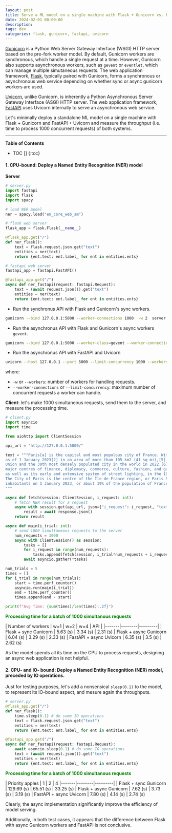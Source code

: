 ```yaml
---
layout: post
title: Serve a ML model on a single machine with Flask + Gunicorn vs. FastAPI + Uvicorn
date: 2024-02-01 00:09:00
description: 
tags: dev
categories: flask, gunicorn, fastapi, uvicorn
---
```


[Gunicorn](https://docs.gunicorn.org/en/stable/design.html) is a Python Web Server Gateway Interface (WSGI) HTTP server based on the pre-fork worker model. By default, Gunicorn workers are synchronous, which handle a single request at a time. However, Gunicorn also supports asynchronous workers, such as `gevent` or `eventlet`, which can manage multiple simutaneous requests. The web application framework, [Flask](https://github.com/pallets/flask), typically paired with Gunicorn, forms a synchronous or asynchronous web service depending on whether sync or async gunicorn workers are used.

[Uvicorn](https://www.uvicorn.org/), unlike Gunicorn, is inherently a Python Asynchronous Server Gateway Interface (ASGI) HTTP server. The web application framework, [FastAPI](https://github.com/tiangolo/fastapi) uses Uvicorn internally to serve an asynchronous web service.

Let's minimally deploy a standalone ML model on a single machine with Flask + Gunicorn and FastAPI + Uvicorn and measure the throughput (i.e. time to process 1000 concurrent requests) of both systems.

---
<b>Table of Contents</b>
* TOC []
{:toc}


#### 1. CPU-bound: Deploy a Named Entity Recognition (NER) model 

<b>Server</b>

```python
# server.py
import fastapi
import flask
import spacy

# load NER model
ner = spacy.load("en_core_web_sm")

# flask web server
flask_app = flask.Flask(__name__)

@flask_app.get("/")
def ner_flask():
    text = flask.request.json.get("text")
    entities = ner(text)
    return {ent.text: ent.label_ for ent in entities.ents}

# fastapi web server
fastapi_app = fastapi.FastAPI()

@fastapi_app.get("/")
async def ner_fastapi(request: fastapi.Request):
    text = (await request.json()).get("text")
    entities = ner(text)
    return {ent.text: ent.label_ for ent in entities.ents}

```

- Run the synchronus API with Flask and Gunicorn's sync workers.
```bash
gunicorn --bind 127.0.0.1:5000 --worker-connections 1000  -w 2  server:flask_app
```

- Run the asynchronus API with Flask and Gunicorn's async workers `gevent`.
```bash
gunicorn --bind 127.0.0.1:5000 --worker-class=gevent --worker-connections 1000  -w 2  server:flask_app
```

- Run the asynchronus API with FastAPI and Uvicorn
```bash
uvicorn --host 127.0.0.1 --port 5000 --limit-concurrency 1000 --workers 2  server:fastapi_app 
```

where:
- `-w` or `--workers`: number of workers for handling requests.
- `--worker-connections` or `--limit-concurrency`: maximum number of concurrent requests a worker can handle. 

<b>Client</b>: let's make 1000 simultaneous requests, send them to the server, and measure the processing time.

```python
# client.py
import asyncio
import time

from aiohttp import ClientSession

api_url = "http://127.0.0.1:5000/"

text = """Paris[a] is the capital and most populous city of France. With an official estimated population of 2,102,650 residents
as of 1 January 2023[2] in an area of more than 105 km2 (41 sq mi),[5] Paris is the fourth-most populated city in the European
Union and the 30th most densely populated city in the world in 2022.[6] Since the 17th century, Paris has been one of the world'
major centres of finance, diplomacy, commerce, culture, fashion, and gastronomy. For its leading role in the arts and sciences,
as well as its early and extensive system of street lighting, in the 19th century, it became known as the City of Light.[7]
The City of Paris is the centre of the Île-de-France region, or Paris Region, with an officia estimated population of 12,271,794
inhabitants on 1 January 2023, or about 19% of the population of France.
"""

async def fetch(session: ClientSession, i_request: int):
    # fetch NER result for a request
    async with session.get(api_url, json={"i_request": i_request, "text": text}) as response:
        result = await response.json()
    return result

async def main(i_trial: int):
    # send 1000 simultaneous requests to the server
    num_requests = 1000
    async with ClientSession() as session:
        tasks = []
        for i_request in range(num_requests):
            tasks.append(fetch(session, i_trial*num_requests + i_request))
        await asyncio.gather(*tasks)

num_trials = 5
times = []
for i_trial in range(num_trials):
    start = time.perf_counter()
    asyncio.run(main(i_trial))
    end = time.perf_counter()
    times.append(end - start)

print(f"Avg Time: {sum(times)/len(times):.2f}")

```

**<span style="color:green"><b>Processing time for a batch of 1000 simultanous requests</b></span>**

| Number of workers  | w=1  | w=2  | w=4
| API  | 
|-------|--------|---------|
| Flask + sync Gunicorn | 5.63 (s) | 3.34 (s) | 2.31 (s)
| Flask + async Gunicorn | 6.04 (s) | 3.29 (s) | 2.33 (s)
| FastAPI + async Uvicorn | 6.35 (s) | 3.5 (s) | 2.62 (s)

<p></p>

As the model spends all its time on the CPU to process requests, designing an async web application is not helpful.

#### 2. CPU- and IO- bound: Deploy a Named Entity Recognition (NER) model, preceded by IO operations.

Just for testing purposes, let's add a nonsensical `sleep(0.1)` to the model, to represent its IO-bound aspect, and mesure again the throughputs.

```python
# server.py
@flask_app.get("/")
def ner_flask():
    time.sleep(0.1) # do some IO operations
    text = flask.request.json.get("text")
    entities = ner(text)
    return {ent.text: ent.label_ for ent in entities.ents}

@fastapi_app.get("/")
async def ner_fastapi(request: fastapi.Request):
    await asyncio.sleep(0.1) # do some IO operations
    text = (await request.json()).get("text")
    entities = ner(text)
    return {ent.text: ent.label_ for ent in entities.ents}
```

**<span style="color:green"><b>Processing time for a batch of 1000 simultanous requests</b></span>**

| Priority apples | 1  | 2  | 4
|-------|--------|---------|
| Flask + sync Gunicorn | 129.69 (s) | 65.51 (s) | 33.25 (s)
| Flask + async Gunicorn | 7.62 (s) | 3.73 (s) | 3.19 (s)
| FastAPI + async Uvicorn | 7.80 (s) | 4.14 (s) | 2.74 (s)

<p></p>

Clearly, the async implementation significantly improve the efficiency of model serving.

Additionally, in both test cases, it appears that the difference between Flask with async Gunicorn workers and FastAPI is not conclusive.


